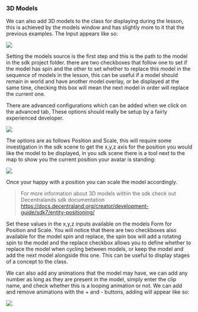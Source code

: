 ### 3D Models
We can also add 3D models to the class for displaying during the lesson, this is achieved by the models window and has
slightly more to it that the previous examples. The Input appears like so:

![](https://i.ibb.co/hVxS0rQ/Models.png)


Setting the models source is the first step and this is the path to the model in the sdk project folder. there are two
checkboxes that follow one to set if the model has spin and the other to set whether to replace this model in the 
sequence of models in the lesson, this can be useful if a model should remain in world and have another model overlay,
or be displayed at the same time, checking this box will mean the next model in order will replace the current one.



There are advanced configurations which can be added when we click on the advanced tab, These options should really be
setup by a fairly experienced developer.

![](https://i.ibb.co/CbLn0My/Models-Advanced.png)

The options are as follows Position and Scale, this will require some 
investigation in the sdk scene to get the x,y,z axis for the position you would like the model to be displayed, in you 
sdk scene there is a tool next to the map to show you the current position your avatar is standing:

![](https://i.ibb.co/dbNK80y/position.png)

Once your happy with a position you can scale the model accordingly.

>For more information about 3D models within the sdk check out Decentralands sdk documentation
https://docs.decentraland.org/creator/development-guide/sdk7/entity-positioning/

Set these values in the x,y,z inputs available on the models Form for Position and Scale. You will notice that there are
two checkboxes also available for the model spin and replace, the spin box will add a rotating spin to the model and the
replace checkbox allows you to define whether to replace the model when cycling between models, or keep the model and
add the next model alongside this one. This can be useful to display stages of a concept to the class.

We can also add any animations that the model may have, we can add any number as long as they are present in the model,
simply enter the clip name, and check whether this is a looping animation or not. We can add and remove animations with
the + and - buttons, adding will appear like so:

![](https://i.ibb.co/LrgzD19/Models-Animations.png)